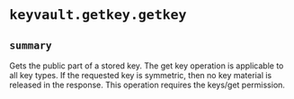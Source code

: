 # `keyvault.getkey.getkey`

## `summary`
Gets the public part of a stored key. The get key operation is applicable to all key types. If the requested key is symmetric, then no key material is released in the response. This operation requires the keys/get permission.


